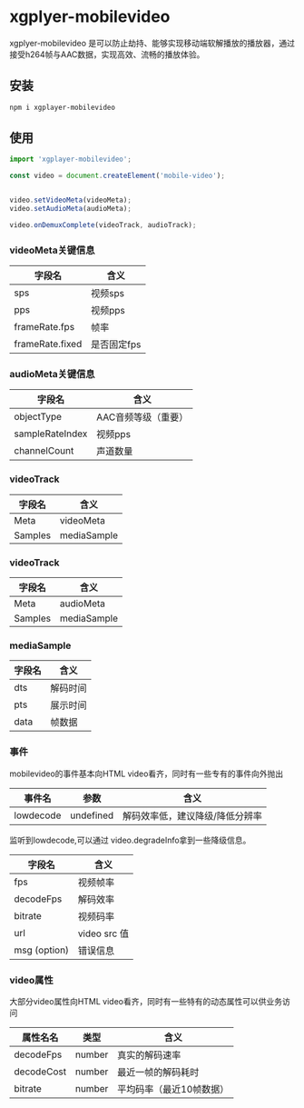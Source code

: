 # xgplyer-mobilevideo

xgplyer-mobilevideo 是可以防止劫持、能够实现移动端软解播放的播放器，通过接受h264帧与AAC数据，实现高效、流畅的播放体验。

## 安装

```bash
npm i xgplayer-mobilevideo 
```

## 使用

```js
import 'xgplayer-mobilevideo';

const video = document.createElement('mobile-video');


video.setVideoMeta(videoMeta);
video.setAudioMeta(audioMeta);

video.onDemuxComplete(videoTrack, audioTrack);

```

### videoMeta关键信息

| 字段名          | 含义        |
| --------------- | ----------- |
| sps             | 视频sps     |
| pps             | 视频pps     |
| frameRate.fps   | 帧率        |
| frameRate.fixed | 是否固定fps |

### audioMeta关键信息

| 字段名          | 含义                |
| --------------- | ------------------- |
| objectType      | AAC音频等级（重要） |
| sampleRateIndex | 视频pps             |
| channelCount    | 声道数量            |

### videoTrack

| 字段名  | 含义        |
| ------- | ----------- |
| Meta    | videoMeta   |
| Samples | mediaSample |

### videoTrack

| 字段名  | 含义        |
| ------- | ----------- |
| Meta    | audioMeta   |
| Samples | mediaSample |

### mediaSample

| 字段名 | 含义     |
| ------ | -------- |
| dts    | 解码时间 |
| pts    | 展示时间 |
| data   | 帧数据   |

### 事件
mobilevideo的事件基本向HTML video看齐，同时有一些专有的事件向外抛出


| 事件名 | 参数 | 含义 |
| ------ | -------- | -----|
| lowdecode  | undefined | 解码效率低，建议降级/降低分辨率 |

监听到lowdecode,可以通过 video.degradeInfo拿到一些降级信息。

| 字段名 | 含义     |
| ------ | -------- |
| fps    | 视频帧率 |
| decodeFps    | 解码效率 |
| bitrate   | 视频码率   |
| url | video src 值|
|msg (option)| 错误信息 |


### video属性
大部分video属性向HTML video看齐，同时有一些特有的动态属性可以供业务访问

| 属性名名 | 类型 | 含义 |
| ------ | -------- | ----- |
| decodeFps  | number | 真实的解码速率 |
| decodeCost | number | 最近一帧的解码耗时 |
| bitrate | number | 平均码率（最近10帧数据） |
